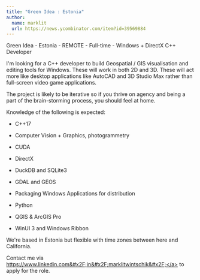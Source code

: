 ```yaml
---
title: "Green Idea : Estonia"
author:
  name: marklit
  url: https://news.ycombinator.com/item?id=39569884
---
```

Green Idea - Estonia - REMOTE - Full-time - Windows + DirectX C++ Developer

I&#x27;m looking for a C++ developer to build Geospatial &#x2F; GIS visualisation and editing tools for Windows. These will work in both 2D and 3D. These will act more like desktop applications like AutoCAD and 3D Studio Max rather than full-screen video game applications.

The project is likely to be iterative so if you thrive on agency and being a part of the brain-storming process, you should feel at home.

Knowledge of the following is expected:

* C++17

* Computer Vision + Graphics, photogrammetry

* CUDA

* DirectX

* DuckDB and SQLite3

* GDAL and GEOS

* Packaging Windows Applications for distribution

* Python

* QGIS &amp; ArcGIS Pro

* WinUI 3 and Windows Ribbon

We&#x27;re based in Estonia but flexible with time zones between here and California.

Contact me via <a href="https:&#x2F;&#x2F;www.linkedin.com&#x2F;in&#x2F;marklitwintschik&#x2F;" rel="nofollow">https:&#x2F;&#x2F;www.linkedin.com&#x2F;in&#x2F;marklitwintschik&#x2F;</a> to apply for the role.
